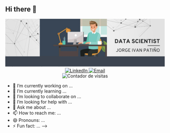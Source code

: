 ## Hi there 👋

<div id="header" align="center">
  <img decoding="async" src="https://github.com/JorgeIvan88/JorgeIvan88/blob/main/Imagen%20Github.png" width="800"/>
</div>

<div align="center">
  <a href="https://www.linkedin.com/in/jorge-iván-patiño-carrillo-4a56402a8">
    <img src="https://img.shields.io/badge/LinkedIn-0077B5?style=for-the-badge&logo=linkedin&logoColor=white" alt="LinkedIn">
  </a>
  <a href="mailto:jorgeipc85@gmail.com">
    <img src="https://img.shields.io/badge/Email-D14836?style=for-the-badge&logo=gmail&logoColor=white" alt="Email">
  </a>
</div>

<div id="badges" align="center">
  <img decoding="async" src="https://img.shields.io/badge/dynamic/json?color=00cf00&label=Visitas&query=value&url=https://api.countapi.xyz/hit/JorgeIvan88.JorgeIvan88/visits" alt="Contador de visitas"/>
</div>

  
- 🔭 I’m currently working on ...
- 🌱 I’m currently learning ...
- 👯 I’m looking to collaborate on ...
- 🤔 I’m looking for help with ...
- 💬 Ask me about ...
- 📫 How to reach me: ...
- 😄 Pronouns: ...
- ⚡ Fun fact: ...
-->
